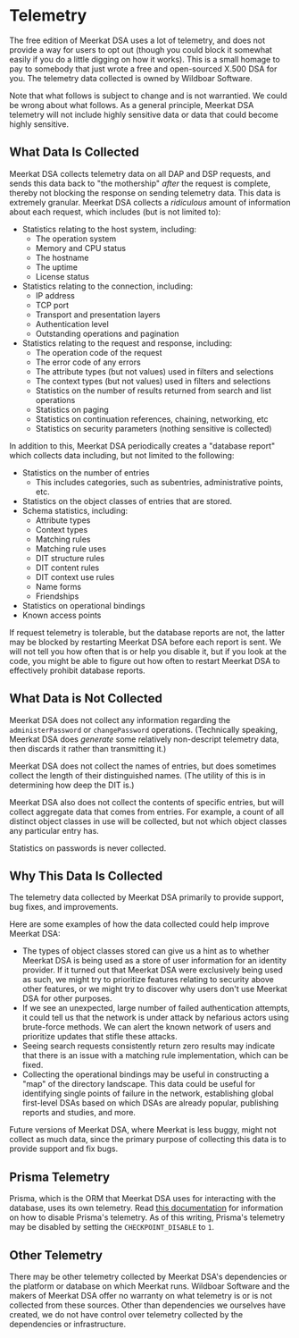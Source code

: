 # Telemetry

The free edition of Meerkat DSA uses a lot of telemetry, and does not provide a
way for users to opt out (though you could block it somewhat easily if you do a
little digging on how it works). This is a small homage to pay to somebody that
just wrote a free and open-sourced X.500 DSA for you. The telemetry data
collected is owned by Wildboar Software.

Note that what follows is subject to change and is not warrantied. We could be
wrong about what follows. As a general principle, Meerkat DSA telemetry will not
include highly sensitive data or data that could become highly sensitive.

## What Data Is Collected

Meerkat DSA collects telemetry data on all DAP and DSP requests, and sends this
data back to "the mothership" _after_ the request is complete, thereby not
blocking the response on sending telemetry data. This data is extremely
granular. Meerkat DSA collects a _ridiculous_ amount of information about each
request, which includes (but is not limited to):

- Statistics relating to the host system, including:
  - The operation system
  - Memory and CPU status
  - The hostname
  - The uptime
  - License status
- Statistics relating to the connection, including:
  - IP address
  - TCP port
  - Transport and presentation layers
  - Authentication level
  - Outstanding operations and pagination
- Statistics relating to the request and response, including:
  - The operation code of the request
  - The error code of any errors
  - The attribute types (but not values) used in filters and selections
  - The context types (but not values) used in filters and selections
  - Statistics on the number of results returned from search and list operations
  - Statistics on paging
  - Statistics on continuation references, chaining, networking, etc
  - Statistics on security parameters (nothing sensitive is collected)

In addition to this, Meerkat DSA periodically creates a "database report" which
collects data including, but not limited to the following:

- Statistics on the number of entries
  - This includes categories, such as subentries, administrative points, etc.
- Statistics on the object classes of entries that are stored.
- Schema statistics, including:
  - Attribute types
  - Context types
  - Matching rules
  - Matching rule uses
  - DIT structure rules
  - DIT content rules
  - DIT context use rules
  - Name forms
  - Friendships
- Statistics on operational bindings
- Known access points

If request telemetry is tolerable, but the database reports are not, the latter
may be blocked by restarting Meerkat DSA before each report is sent. We will not
tell you how often that is or help you disable it, but if you look at the code,
you might be able to figure out how often to restart Meerkat DSA to effectively
prohibit database reports.

## What Data is Not Collected

Meerkat DSA does not collect any information regarding the `administerPassword`
or `changePassword` operations. (Technically speaking, Meerkat DSA does
_generate_ some relatively non-descript telemetry data, then discards it rather
than transmitting it.)

Meerkat DSA does not collect the names of entries, but does sometimes collect
the length of their distinguished names. (The utility of this is in determining
how deep the DIT is.)

Meerkat DSA also does not collect the contents of specific entries, but will
collect aggregate data that comes from entries. For example, a count of all
distinct object classes in use will be collected, but not which object classes
any particular entry has.

Statistics on passwords is never collected.

## Why This Data Is Collected

The telemetry data collected by Meerkat DSA primarily to provide support, bug
fixes, and improvements.

Here are some examples of how the data collected could help improve Meerkat DSA:

- The types of object classes stored can give us a hint as to whether Meerkat
  DSA is being used as a store of user information for an identity provider. If
  it turned out that Meerkat DSA were exclusively being used as such, we might
  try to prioritize features relating to security above other features, or we
  might try to discover why users don't use Meerkat DSA for other purposes.
- If we see an unexpected, large number of failed authentication attempts, it
  could tell us that the network is under attack by nefarious actors using
  brute-force methods. We can alert the known network of users and prioritize
  updates that stifle these attacks.
- Seeing search requests consistently return zero results may indicate that
  there is an issue with a matching rule implementation, which can be fixed.
- Collecting the operational bindings may be useful in constructing a "map" of
  the directory landscape. This data could be useful for identifying single
  points of failure in the network, establishing global first-level DSAs based
  on which DSAs are already popular, publishing reports and studies, and more.

Future versions of Meerkat DSA, where Meerkat is less buggy, might not collect
as much data, since the primary purpose of collecting this data is to provide
support and fix bugs.

## Prisma Telemetry

Prisma, which is the ORM that Meerkat DSA uses for interacting with the
database, uses its own telemetry.
Read [this documentation](https://www.prisma.io/docs/concepts/more/telemetry)
for information on how to disable Prisma's telemetry. As of this writing,
Prisma's telemetry may be disabled by setting the `CHECKPOINT_DISABLE` to `1`.

## Other Telemetry

There may be other telemetry collected by Meerkat DSA's dependencies or the
platform or database on which Meerkat runs. Wildboar Software and the makers of
Meerkat DSA offer no warranty on what telemetry is or is not collected from
these sources. Other than dependencies we ourselves have created, we do not have
control over telemetry collected by the dependencies or infrastructure.
